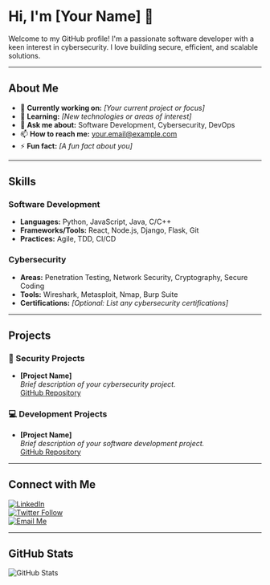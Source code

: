 # Hi, I'm [Your Name] 👋

Welcome to my GitHub profile! I'm a passionate software developer with a keen interest in cybersecurity. I love building secure, efficient, and scalable solutions.

---

## About Me

- 🔭 **Currently working on:** *[Your current project or focus]*
- 🌱 **Learning:** *[New technologies or areas of interest]*
- 💬 **Ask me about:** Software Development, Cybersecurity, DevOps
- 📫 **How to reach me:** [your.email@example.com](mailto:your.email@example.com)
- ⚡ **Fun fact:** *[A fun fact about you]*

---

## Skills

### Software Development

- **Languages:** Python, JavaScript, Java, C/C++
- **Frameworks/Tools:** React, Node.js, Django, Flask, Git
- **Practices:** Agile, TDD, CI/CD

### Cybersecurity

- **Areas:** Penetration Testing, Network Security, Cryptography, Secure Coding
- **Tools:** Wireshark, Metasploit, Nmap, Burp Suite
- **Certifications:** *[Optional: List any cybersecurity certifications]*

---

## Projects

### 🔐 Security Projects

- **[Project Name]**  
  *Brief description of your cybersecurity project.*  
  [GitHub Repository](https://github.com/yourusername/project)

### 💻 Development Projects

- **[Project Name]**  
  *Brief description of your software development project.*  
  [GitHub Repository](https://github.com/yourusername/project)

---

## Connect with Me

[![LinkedIn](https://img.shields.io/badge/LinkedIn-Connect-blue)](https://www.linkedin.com/in/yourprofile)  
[![Twitter Follow](https://img.shields.io/twitter/follow/yourprofile?style=social)](https://twitter.com/yourprofile)  
[![Email Me](https://img.shields.io/badge/Email-Contact-informational)](mailto:your.email@example.com)

---

## GitHub Stats

![GitHub Stats](https://github-readme-stats.vercel.app/api?username=yourusername&show_icons=true&theme=default)

<!-- Uncomment the line below to display your top languages -->
<!-- ![Top Langs](https://github-readme-stats.vercel.app/api/top-langs/?username=yourusername&layout=compact&theme=default) -->

